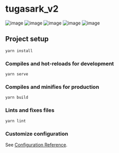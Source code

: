 # tugasark_v2

![image](https://user-images.githubusercontent.com/63778922/94093914-8888f980-fe48-11ea-81c2-1c19686c3f4f.png)
![image](https://user-images.githubusercontent.com/63778922/94094084-d867c080-fe48-11ea-9efb-4fc96d9a5729.png)
![image](https://user-images.githubusercontent.com/63778922/94094183-0baa4f80-fe49-11ea-809e-c35f727130e0.png)
![image](https://user-images.githubusercontent.com/63778922/94094322-63e15180-fe49-11ea-8b55-f4879d29b1b8.png)
![image](https://user-images.githubusercontent.com/63778922/94094427-aa36b080-fe49-11ea-8076-cb5f8c9ef664.png)





## Project setup
```
yarn install
```

### Compiles and hot-reloads for development
```
yarn serve
```

### Compiles and minifies for production
```
yarn build
```

### Lints and fixes files
```
yarn lint
```

### Customize configuration
See [Configuration Reference](https://cli.vuejs.org/config/).
